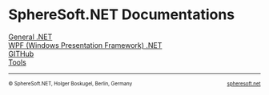 # SphereSoft.NET Documentations

[General .NET](General.NET.md)  
[WPF (Windows Presentation Framework) .NET](WPF.NET.md)  
[GITHub](GITHub.md)  
[Tools](Tools.md)



<!-- FOOTER -->
<hr style="height: 1px" />
<span style="font-size: 0.7em">© SphereSoft.NET, Holger Boskugel, Berlin, Germany</span>
<a href="http://spheresoft.net" style="font-size: 0.7em; float: right">spheresoft.net</a>
